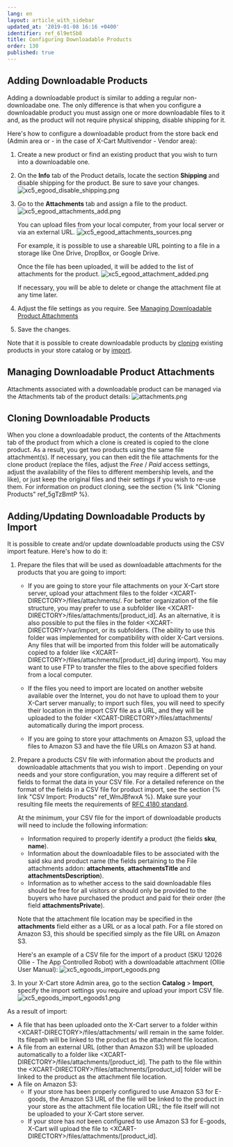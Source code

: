 ```yaml
---
lang: en
layout: article_with_sidebar
updated_at: '2019-01-08 16:16 +0400'
identifier: ref_6l9etSb8
title: Configuring Downloadable Products
order: 130
published: true
---
```

## Adding Downloadable Products
Adding a downloadable product is similar to adding a regular non-downloadabe one. The only difference is that when you configure a downloadable product you must assign one or more downloadable files to it and, as the product will not require physical shipping, disable shipping for it.

Here's how to configure a downloadable product from the store back end (Admin area or - in the case of X-Cart Multivendor - Vendor area):

1. Create a new product or find an existing product that you wish to turn into a downloadable one. 

2. On the **Info** tab of the Product details, locate the section **Shipping** and disable shipping for the product. Be sure to save your changes.
   ![xc5_egood_disable_shipping.png]({{site.baseurl}}/attachments/ref_6l9etSb8/xc5_egood_disable_shipping.png)
   
3. Go to the **Attachments** tab and assign a file to the product.
   ![xc5_egood_attachments_add.png]({{site.baseurl}}/attachments/ref_6l9etSb8/xc5_egood_attachments_add.png)

   You can upload files from your local computer, from your local server or via an external URL. 
   ![xc5_egood_attachments_sources.png]({{site.baseurl}}/attachments/ref_6l9etSb8/xc5_egood_attachments_sources.png)
   
   For example, it is possible to use a shareable URL pointing to a file in a storage like One Drive, DropBox, or Google Drive.
   
   Once the file has been uploaded, it will be added to the list of attachments for the product.
   ![xc5_egood_attachment_added.png]({{site.baseurl}}/attachments/ref_6l9etSb8/xc5_egood_attachment_added.png)
   
   If necessary, you will be able to delete or change the attachment file at any time later.
   
4. Adjust the file settings as you require. See [Managing Downloadable Product Attachments](#managing-downloadable-product-attachments)

5. Save the changes.

Note that it is possible to create downloadable products by [cloning](#cloning-downloadable-products) existing products in your store catalog or by [import](#addingupdating-downloadable-products-by-import).

## Managing Downloadable Product Attachments
Attachments associated with a downloadable product can be managed via the Attachments tab of the product details: 
![attachments.png]({{site.baseurl}}/attachments/ref_3sGGx0lV/attachments.png)

## Cloning Downloadable Products
When you clone a downloadable product, the contents of the Attachments tab of the product from which a clone is created is copied to the clone product. As a result, you get two products using the same file attachment(s). If necessary, you can then edit the file attachments for the clone product (replace the files, adjust the _Free_ / _Paid_ access settings, adjust the availability of the files to different membership levels, and the like), or just keep the original files and their settings if you wish to re-use them. For information on product cloning, see the section {% link "Cloning Products" ref_5gTzBmtP %}.
   
## Adding/Updating Downloadable Products by Import  
It is possible to create and/or update downloadable products using the CSV import feature. Here's how to do it:

1. Prepare the files that will be used as downloadable attachments for the products that you are going to import:

   * If you are going to store your file attachments on your X-Cart store server, upload your attachment files to the folder &lt;XCART-DIRECTORY&gt;/files/attachments/. For better organization of the file structure, you may prefer to use a subfolder like &lt;XCART-DIRECTORY&gt;/files/attachments/[product_id]. As an alternative, it is also possible to put the files in the folder &lt;XCART-DIRECTORY&gt;/var/import, or its subfolders. (The ability to use this folder was implemented for compatibility with older X-Cart versions. Any files that will be imported from this folder will be automatically copied to a folder like &lt;XCART-DIRECTORY&gt;/files/attachments/[product_id] during import). You may want to use FTP to transfer the files to the above specified folders from a local computer. 
     
   * If the files you need to import are located on another website available over the Internet, you do not have to upload them to your X-Cart server manually; to import such files, you will need to specify their location in the import CSV file as a URL, and they will be uploaded to the folder &lt;XCART-DIRECTORY&gt;/files/attachments/ automatically during the import process.
   
   * If you are going to store your attachments on Amazon S3, upload the files to Amazon S3 and have the file URLs on Amazon S3 at hand. 

2. Prepare a products CSV file with information about the products and downloadable attachments that you wish to import . Depending on your needs and your store configuration, you may require a different set of fields to format the data in your CSV file. For a detailed reference on the format of the fields in a CSV file for product import, see the section {% link "CSV Import: Products" ref_WmJBfwxA %}. Make sure your resulting file meets the requirements of [RFC 4180 standard](https://en.wikipedia.org/wiki/Comma-separated_values#RFC_4180_standard). 

   At the minimum, your CSV file for the import of downloadable products will need to include the following information:
   * Information required to properly identify a product (the fields **sku**, **name**).
   * Information about the downloadable files to be associated with the said sku and product name (the fields pertaining to the File attachments addon: **attachments**, **attachmentsTitle** and **attachmentsDescription**). 
   * Information as to whether access to the said downloadable files should be free for all visitors or should only be provided to the buyers who have purchased the product and paid for their order (the field **attachmentsPrivate**).
   
   Note that the attachment file location may be specified in the **attachments** field either as a URL or as a local path. For a file stored on Amazon S3, this should be specified simply as the file URL on Amazon S3.  
   
   Here's an example of a CSV file for the import of a product (SKU 12026 Ollie - The App Controlled Robot) with a downloadable attachment (Ollie User Manual):
   ![xc5_egoods_import_egoods.png]({{site.baseurl}}/attachments/ref_6l9etSb8/xc5_egoods_import_egoods.png)   
   
3. In your X-Cart store Admin area, go to the section **Catalog** > **Import**, specify the import settings you require and upload your import CSV file.
   ![xc5_egoods_import_egoods1.png]({{site.baseurl}}/attachments/ref_6l9etSb8/xc5_egoods_import_egoods1.png)

As a result of import:
* A file that has been uploaded onto the X-Cart server to a folder within &lt;XCART-DIRECTORY>/files/attachments/ will remain in the same folder. Its filepath will be linked to the product as the attachment file location. 
* A file from an external URL (other than Amazon S3) will be uploaded automatically to a folder like &lt;XCART-DIRECTORY&gt;/files/attachments/[product_id]. The path to the file within the &lt;XCART-DIRECTORY&gt;/files/attachments/[product_id] folder will be linked to the product as the attachment file location. 
* A file on Amazon S3: 
  - If your store has been properly configured to use Amazon S3 for E-goods, the Amazon S3 URL of the file will be linked to the product in your store as the attachment file location URL; the file itself will not be uploaded to your X-Cart store server. 
  - If your store has *not* been configured to use Amazon S3 for E-goods, X-Cart will upload the file to &lt;XCART-DIRECTORY&gt;/files/attachments/[product_id].  
